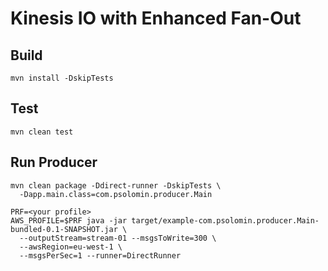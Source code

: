 # Kinesis IO with Enhanced Fan-Out

## Build

```
mvn install -DskipTests
```

## Test

```
mvn clean test
```

## Run Producer

```
mvn clean package -Ddirect-runner -DskipTests \
  -Dapp.main.class=com.psolomin.producer.Main

PRF=<your profile>
AWS_PROFILE=$PRF java -jar target/example-com.psolomin.producer.Main-bundled-0.1-SNAPSHOT.jar \
  --outputStream=stream-01 --msgsToWrite=300 \
  --awsRegion=eu-west-1 \
  --msgsPerSec=1 --runner=DirectRunner
```
